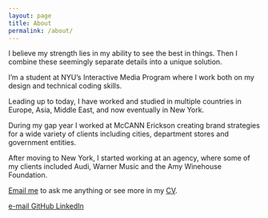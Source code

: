 ```yaml
---
layout: page
title: About
permalink: /about/
---
```


I believe my strength lies in my ability to see the best in things. Then I combine these seemingly separate details into a unique solution.


I’m a student at NYU’s Interactive Media Program where I work both on my design and technical coding skills.


Leading up to today, I have worked and studied in multiple countries in Europe, Asia, Middle East, and now eventually in New York.


During my gap year I worked at McCANN Erickson creating brand strategies for a wide variety of clients including cities, department stores and government entities.


After moving to New York, I started working at an agency, where some of my clients included Audi, Warner Music and the Amy Winehouse Foundation.


[Email me](mailto:aleksandra.medd@gmail.com) to ask me anything or see more in my [CV](/images/a-m-2020-2.pdf).

<footer class="footer">
  <a target="_blank" href="mailto:jackbdu@nyu.edu">e-mail   </a>
  <a target="_blank" href="https://github.com/aleksandramedina">   GitHub   </a>
  <a target="_blank" href="https://www.linkedin.com/in/aleksandra-medina-2a4b37168/">   LinkedIn</a>

